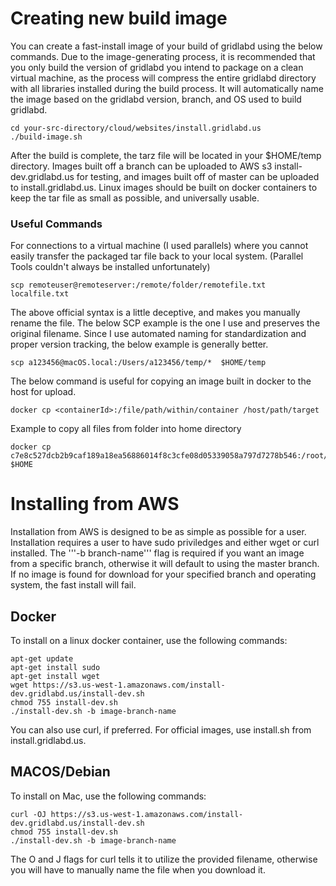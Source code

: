 # Creating new build image

You can create a fast-install image of your build of gridlabd using the below commands. Due to the image-generating process, it is recommended that you only build the version of gridlabd you intend to package on a clean virtual machine,
as the process will compress the entire gridlabd directory with all libraries installed during the build process. It will automatically name the image based on the gridlabd version, branch, and OS used to build gridlabd.

~~~
cd your-src-directory/cloud/websites/install.gridlabd.us
./build-image.sh
~~~

After the build is complete, the tarz file will be located in your $HOME/temp directory. Images built off a branch can be uploaded to AWS s3 install-dev.gridlabd.us for testing, and images built off of master can be uploaded to install.gridlabd.us. Linux images
should be built on docker containers to keep the tar file as small as possible, and universally usable.

### Useful Commands
For connections to a virtual machine (I used parallels) where you cannot easily transfer the packaged tar file
back to your local system. (Parallel Tools couldn't always be installed unfortunately)

~~~
scp remoteuser@remoteserver:/remote/folder/remotefile.txt  localfile.txt
~~~

The above official syntax is a little deceptive, and makes you manually rename the file. 
The below SCP example is the one I use and preserves the original filename.
Since I use automated naming for standardization and proper version tracking, the below example is generally better.

~~~
scp a123456@macOS.local:/Users/a123456/temp/*  $HOME/temp
~~~

The below command is useful for copying an image built in docker to the host for upload.

~~~
docker cp <containerId>:/file/path/within/container /host/path/target
~~~

Example to copy all files from folder into home directory

~~~
docker cp c7e8c527dcb2b9caf189a18ea56886014f8c3cfe08d05339058a797d7278b546:/root/temp/. $HOME
~~~

# Installing from AWS

Installation from AWS is designed to be as simple as possible for a user. Installation requires a user to have sudo priviledges and either wget or curl installed. The '''-b branch-name''' flag is required if you want an image from a specific branch, otherwise it will default to using the master branch. If no image is found for download for your specified branch and operating system, the fast install will fail. 

## Docker
To install on a linux docker container, use the following commands:

~~~
apt-get update
apt-get install sudo
apt-get install wget
wget https://s3.us-west-1.amazonaws.com/install-dev.gridlabd.us/install-dev.sh
chmod 755 install-dev.sh
./install-dev.sh -b image-branch-name
~~~

You can also use curl, if preferred. For official images, use install.sh from install.gridlabd.us.

## MACOS/Debian
To install on Mac, use the following commands:

~~~
curl -OJ https://s3.us-west-1.amazonaws.com/install-dev.gridlabd.us/install-dev.sh
chmod 755 install-dev.sh
./install-dev.sh -b image-branch-name
~~~

The O and J flags for curl tells it to utilize the provided filename, otherwise you will have to manually name the file when you download it. 